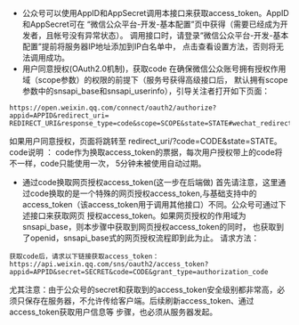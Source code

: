 * 公众号可以使用AppID和AppSecret调用本接口来获取access_token。AppID和AppSecret可在
“微信公众平台-开发-基本配置”页中获得（需要已经成为开发者，且帐号没有异常状态）。
调用接口时，请登录“微信公众平台-开发-基本配置”提前将服务器IP地址添加到IP白名单中，
点击查看设置方法，否则将无法调用成功。
*  用户同意授权(OAuth2.0机制)，获取code
  在确保微信公众账号拥有授权作用域（scope参数）的权限的前提下（服务号获得高级接口后，
  默认拥有scope参数中的snsapi_base和snsapi_userinfo），引导关注者打开如下页面：
  ```
  https://open.weixin.qq.com/connect/oauth2/authorize?appid=APPID&redirect_uri=
  REDIRECT_URI&response_type=code&scope=SCOPE&state=STATE#wechat_redirect
  ```
  如果用户同意授权，页面将跳转至 redirect_uri/?code=CODE&state=STATE。
  code说明 ： code作为换取access_token的票据，每次用户授权带上的code将不一样，code只能使用一次，
  5分钟未被使用自动过期。
* 通过code换取网页授权access_token(这一步在后端做)
  首先请注意，这里通过code换取的是一个特殊的网页授权access_token,与基础支持中的access_token（该access_token用于调用其他接口）不同。公众号可通过下述接口来获取网页
  授权access_token。如果网页授权的作用域为snsapi_base，则本步骤中获取到网页授权access_token的同时，
  也获取到了openid，snsapi_base式的网页授权流程即到此为止。
 请求方法：
 ```
获取code后，请求以下链接获取access_token：  https://api.weixin.qq.com/sns/oauth2/access_token?appid=APPID&secret=SECRET&code=CODE&grant_type=authorization_code 
 ```
 尤其注意：由于公众号的secret和获取到的access_token安全级别都非常高，必须只保存在服务器，不允许传给客户端。后续刷新access_token、通过access_token获取用户信息等
 步骤，也必须从服务器发起。
